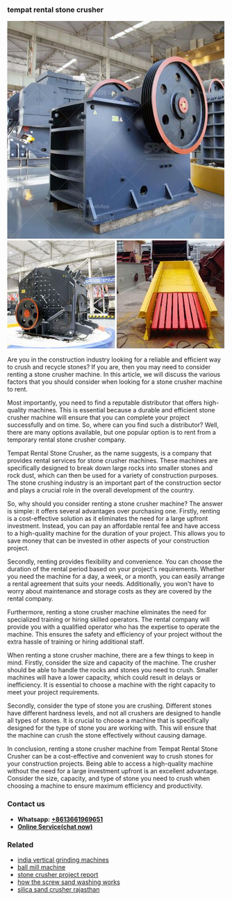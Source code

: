 <h3>tempat rental stone crusher</h3><img src='1708408716.jpg' alt=''><p>Are you in the construction industry looking for a reliable and efficient way to crush and recycle stones? If you are, then you may need to consider renting a stone crusher machine. In this article, we will discuss the various factors that you should consider when looking for a stone crusher machine to rent.</p><p>Most importantly, you need to find a reputable distributor that offers high-quality machines. This is essential because a durable and efficient stone crusher machine will ensure that you can complete your project successfully and on time. So, where can you find such a distributor? Well, there are many options available, but one popular option is to rent from a temporary rental stone crusher company.</p><p>Tempat Rental Stone Crusher, as the name suggests, is a company that provides rental services for stone crusher machines. These machines are specifically designed to break down large rocks into smaller stones and rock dust, which can then be used for a variety of construction purposes. The stone crushing industry is an important part of the construction sector and plays a crucial role in the overall development of the country.</p><p>So, why should you consider renting a stone crusher machine? The answer is simple: it offers several advantages over purchasing one. Firstly, renting is a cost-effective solution as it eliminates the need for a large upfront investment. Instead, you can pay an affordable rental fee and have access to a high-quality machine for the duration of your project. This allows you to save money that can be invested in other aspects of your construction project.</p><p>Secondly, renting provides flexibility and convenience. You can choose the duration of the rental period based on your project's requirements. Whether you need the machine for a day, a week, or a month, you can easily arrange a rental agreement that suits your needs. Additionally, you won't have to worry about maintenance and storage costs as they are covered by the rental company.</p><p>Furthermore, renting a stone crusher machine eliminates the need for specialized training or hiring skilled operators. The rental company will provide you with a qualified operator who has the expertise to operate the machine. This ensures the safety and efficiency of your project without the extra hassle of training or hiring additional staff.</p><p>When renting a stone crusher machine, there are a few things to keep in mind. Firstly, consider the size and capacity of the machine. The crusher should be able to handle the rocks and stones you need to crush. Smaller machines will have a lower capacity, which could result in delays or inefficiency. It is essential to choose a machine with the right capacity to meet your project requirements.</p><p>Secondly, consider the type of stone you are crushing. Different stones have different hardness levels, and not all crushers are designed to handle all types of stones. It is crucial to choose a machine that is specifically designed for the type of stone you are working with. This will ensure that the machine can crush the stone effectively without causing damage.</p><p>In conclusion, renting a stone crusher machine from Tempat Rental Stone Crusher can be a cost-effective and convenient way to crush stones for your construction projects. Being able to access a high-quality machine without the need for a large investment upfront is an excellent advantage. Consider the size, capacity, and type of stone you need to crush when choosing a machine to ensure maximum efficiency and productivity.</p><h3>Contact us</h3><ul><li><strong>Whatsapp:&nbsp;<a href="https://wa.me/8613661969651">+8613661969651</a></strong></li><li><a href="https://swt.shibang-china.com/?git&amp;zhl&amp;tempat rental stone crusher"><strong>Online Service(chat now)</strong></a></li></ul><h3>Related</h3><ul><li><a href='india vertical grinding machines.md'>india vertical grinding machines</a></li><li><a href='ball mill machine.md'>ball mill machine</a></li><li><a href='stone crusher project report.md'>stone crusher project report</a></li><li><a href='how the screw sand washing works.md'>how the screw sand washing works</a></li><li><a href='silica sand crusher rajasthan.md'>silica sand crusher rajasthan</a></li></ul>